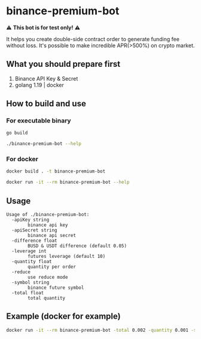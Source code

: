# binance-premium-bot

:warning: **This bot is for test only!** :warning:

It helps you create double-side contract order to generate funding fee without loss. It's possible to make incredible APR(>500%) on crypto market.

## What you should prepare first

1. Binance API Key & Secret
2. golang 1.19 | docker

## How to build and use

### For executable binary

```bash
go build

./binance-premium-bot --help
```

### For docker

```bash
docker build . -t binance-premium-bot

docker run -it --rm binance-premium-bot --help
```

## Usage

```
Usage of ./binance-premium-bot:
  -apiKey string
    	binance api key
  -apiSecret string
    	binance api secret
  -difference float
    	BUSD & USDT difference (default 0.05)
  -leverage int
    	futures leverage (default 10)
  -quantity float
    	quantity per order
  -reduce
    	use reduce mode
  -symbol string
    	binance future symbol
  -total float
    	total quantity
```

## Example (docker for example)

```bash
docker run -it --rm binance-premium-bot -total 0.002 -quantity 0.001 -symbol BTC -apiKey XXX -apiSecret XXX
```
